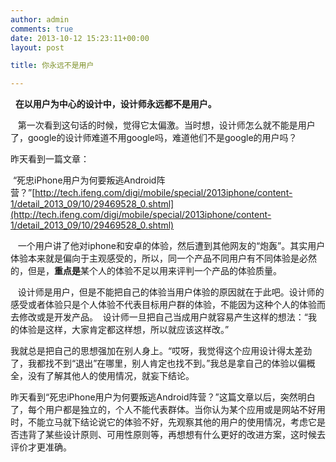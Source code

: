 ```yaml
---
author: admin
comments: true
date: 2013-10-12 15:23:11+00:00
layout: post

title: 你永远不是用户

---
```


  **在以用户为中心的设计中，设计师永远都不是用户。**

   第一次看到这句话的时候，觉得它太偏激。当时想，设计师怎么就不能是用户了，google的设计师难道不用google吗，难道他们不是google的用户吗？

昨天看到一篇文章：

 “死忠iPhone用户为何要叛逃Android阵营？”[http://tech.ifeng.com/digi/mobile/special/2013iphone/content-1/detail_2013_09/10/29469528_0.shtml](http://tech.ifeng.com/digi/mobile/special/2013iphone/content-1/detail_2013_09/10/29469528_0.shtml)

   一个用户讲了他对iphone和安卓的体验，然后遭到其他网友的“炮轰”。其实用户体验本来就是偏向于主观感受的，所以，同一个产品不同用户有不同体验是必然的，但是，**重点是**某个人的体验不足以用来评判一个产品的体验质量。



   设计师是用户，但是不能把自己的体验当用户体验的原因就在于此吧。设计师的感受或者体验只是个人体验不代表目标用户群的体验，不能因为这种个人的体验而去修改或是开发产品。  设计师一旦把自己当成用户就容易产生这样的想法：“我的体验是这样，大家肯定都这样想，所以就应该这样改。”

我就总是把自己的思想强加在别人身上。“哎呀，我觉得这个应用设计得太差劲了，我都找不到“退出”在哪里，别人肯定也找不到。”我总是拿自己的体验以偏概全，没有了解其他人的使用情况，就妄下结论。

昨天看到“死忠iPhone用户为何要叛逃Android阵营？”这篇文章以后，突然明白了，每个用户都是独立的，个人不能代表群体。当你认为某个应用或是网站不好用时，不能立马就下结论说它的体验不好，先观察其他的用户的使用情况，考虑它是否违背了某些设计原则、可用性原则等，再想想有什么更好的改进方案，这时候去评价才更准确。



